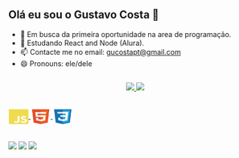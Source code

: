 ## Olá eu sou o Gustavo Costa 👋



- 🔭 Em busca da primeira oportunidade na area de programação.
- 🌱 Estudando React and Node (Alura). 
- 📫 Contacte me no email: gucostapt@gmail.com
- 😄 Pronouns: ele/dele

##

<div align="center">
  <a href="https://github.com/GustavoCosta29">
  <img height="180em" src="https://github-readme-stats.vercel.app/api?username=GustavoCosta29&show_icons=true&theme=dark&include_all_commits=true&count_private=true"/>
  <img height="180em" src="https://github-readme-stats.vercel.app/api/top-langs/?username=GustavoCosta29&layout=compact&langs_count=7&theme=dark"/>
</div>

<br>

<div style="display: inline_block"><br>
  <img align="center" alt="Gus-Javascript" height="30" width="40" src="https://raw.githubusercontent.com/devicons/devicon/master/icons/javascript/javascript-plain.svg">
  <img align="center" alt="Gus-HTML" height="30" width="40" src="https://raw.githubusercontent.com/devicons/devicon/master/icons/html5/html5-original.svg">
  <img align="center" alt="Gus-CSS" height="30" width="40" src="https://raw.githubusercontent.com/devicons/devicon/master/icons/css3/css3-original.svg">
  
</div>
<br><br>
<div> 
  <a href="https://www.linkedin.com/in/gustavo-costa-75068314b" target="_blank"><img src="https://img.shields.io/badge/-LinkedIn-%230077B5?style=for-the-badge&logo=linkedin&logoColor=white" target="_blank"></a>
  <a href="https://instagram.com/gus.hcosta" target="_blank"><img src="https://img.shields.io/badge/-Instagram-%23E4405F?style=for-the-badge&logo=instagram&logoColor=white" target="_blank"></a> 
  <a href = "mailto:gucostapt@gmail.com"><img src="https://img.shields.io/badge/-Gmail-%23333?style=for-the-badge&logo=gmail&logoColor=white" target="_blank"></a>

</div>
